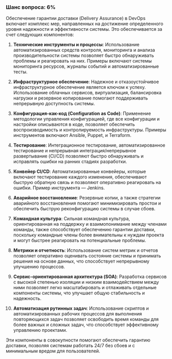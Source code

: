 ### Шанс вопроса: 6%

Обеспечение гарантии доставки (Delivery Assurance) в DevOps включает комплекс мер, направленных на достижение определенного уровня надежности и эффективности системы. Это обеспечивается за счет следующих компонентов:

1. **Технические инструменты и процессы**: Использование автоматизированных средств контроля, мониторинга и анализа производительности системы позволяет быстро обнаруживать проблемы и реагировать на них. Примеры включают системы мониторинга ресурсов, журналы событий и автоматизированные тесты.

2. **Инфраструктурное обеспечение**: Надежное и отказоустойчивое инфраструктурное обеспечение является ключом к успеху. Использование облачных сервисов, виртуализация, балансировка нагрузки и резервное копирование помогают поддерживать непрерывную доступность системы.

3. **Конфигурация-как-код (Configuration as Code)**: Применение методологии управления конфигурацией, где все конфигурации и настройки описываются в коде, позволяет обеспечить воспроизводимость и контролируемость инфраструктуры. Примеры инструментов включают Ansible, Puppet, и Terraform.

4. **Тестирование**: Интеграционное тестирование, автоматизированное тестирование и непрерывная интеграция/непрерывное развертывание (CI/CD) позволяют быстро обнаруживать и исправлять ошибки на ранних стадиях разработки.

5. **Конвейер CI/CD**: Автоматизированные конвейеры, которые включают тестирование каждого изменения, обеспечивают быструю обратную связь и позволяют оперативно реагировать на ошибки. Пример инструмента — Jenkins.

6. **Аварийное восстановление**: Резервные копии, а также стратегии аварийного восстановления помогают минимизировать простои и обеспечить быструю реконфигурацию системы в случае сбоев.

7. **Командная культура**: Сильная командная культура, ориентированная на поддержку и взаимопонимание между членами команды, также способствует обеспечению гарантии доставки, поскольку командные члены более внимательны к нуждам проекта и могут быстрее реагировать на потенциальные проблемы.

8. **Метрики и отчетность**: Использование систем метрик и отчетов позволяет оперативно оценивать состояние системы и принимать решения на основе данных, что способствует непрерывному улучшению процессов.

9. **Сервис-ориентированная архитектура (SOA)**: Разработка сервисов с высокой степенью изоляции и низким взаимодействием между ними позволяет легко масштабировать и отлаживать отдельные компоненты системы, что улучшает общую стабильность и надежность.

10. **Автоматизация рутинных задач**: Использование скриптов и автоматизированных рабочих процессов для выполнения повторяющихся задач позволяет освободить время команды для более важных и сложных задач, что способствует эффективному управлению проектами.

Эти компоненты в совокупности помогают обеспечить гарантию доставки, позволяя системам работать 24/7 без сбоев и с минимальным вредом для пользователей.